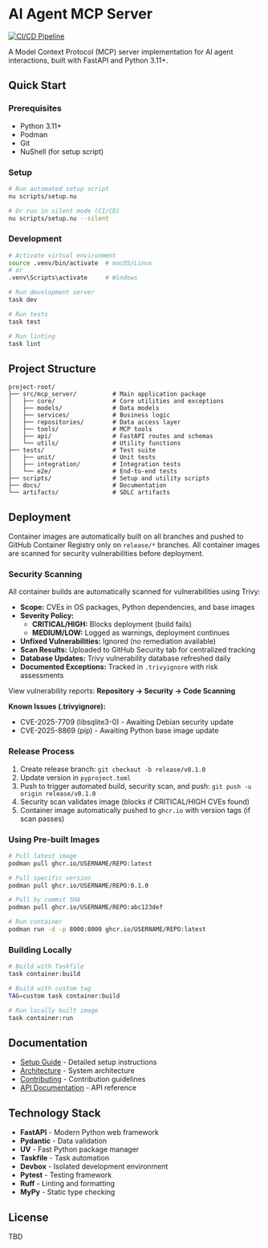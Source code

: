 # AI Agent MCP Server

[![CI/CD Pipeline](https://github.com/USERNAME/REPO/actions/workflows/ci.yml/badge.svg)](https://github.com/USERNAME/REPO/actions/workflows/ci.yml)

A Model Context Protocol (MCP) server implementation for AI agent interactions, built with FastAPI and Python 3.11+.

## Quick Start

### Prerequisites

- Python 3.11+
- Podman
- Git
- NuShell (for setup script)

### Setup

```bash
# Run automated setup script
nu scripts/setup.nu

# Or run in silent mode (CI/CD)
nu scripts/setup.nu --silent
```

### Development

```bash
# Activate virtual environment
source .venv/bin/activate  # macOS/Linux
# or
.venv\Scripts\activate     # Windows

# Run development server
task dev

# Run tests
task test

# Run linting
task lint
```

## Project Structure

```
project-root/
├── src/mcp_server/          # Main application package
│   ├── core/                # Core utilities and exceptions
│   ├── models/              # Data models
│   ├── services/            # Business logic
│   ├── repositories/        # Data access layer
│   ├── tools/               # MCP tools
│   ├── api/                 # FastAPI routes and schemas
│   └── utils/               # Utility functions
├── tests/                   # Test suite
│   ├── unit/                # Unit tests
│   ├── integration/         # Integration tests
│   └── e2e/                 # End-to-end tests
├── scripts/                 # Setup and utility scripts
├── docs/                    # Documentation
└── artifacts/               # SDLC artifacts

```

## Deployment

Container images are automatically built on all branches and pushed to GitHub Container Registry only on `release/*` branches. All container images are scanned for security vulnerabilities before deployment.

### Security Scanning

All container builds are automatically scanned for vulnerabilities using Trivy:

- **Scope:** CVEs in OS packages, Python dependencies, and base images
- **Severity Policy:**
  - **CRITICAL/HIGH:** Blocks deployment (build fails)
  - **MEDIUM/LOW:** Logged as warnings, deployment continues
- **Unfixed Vulnerabilities:** Ignored (no remediation available)
- **Scan Results:** Uploaded to GitHub Security tab for centralized tracking
- **Database Updates:** Trivy vulnerability database refreshed daily
- **Documented Exceptions:** Tracked in `.trivyignore` with risk assessments

View vulnerability reports: **Repository → Security → Code Scanning**

**Known Issues (.trivyignore):**
- CVE-2025-7709 (libsqlite3-0) - Awaiting Debian security update
- CVE-2025-8869 (pip) - Awaiting Python base image update

### Release Process

1. Create release branch: `git checkout -b release/v0.1.0`
2. Update version in `pyproject.toml`
3. Push to trigger automated build, security scan, and push: `git push -u origin release/v0.1.0`
4. Security scan validates image (blocks if CRITICAL/HIGH CVEs found)
5. Container image automatically pushed to `ghcr.io` with version tags (if scan passes)

### Using Pre-built Images

```bash
# Pull latest image
podman pull ghcr.io/USERNAME/REPO:latest

# Pull specific version
podman pull ghcr.io/USERNAME/REPO:0.1.0

# Pull by commit SHA
podman pull ghcr.io/USERNAME/REPO:abc123def

# Run container
podman run -d -p 8000:8000 ghcr.io/USERNAME/REPO:latest
```

### Building Locally

```bash
# Build with Taskfile
task container:build

# Build with custom tag
TAG=custom task container:build

# Run locally built image
task container:run
```

## Documentation

- [Setup Guide](docs/SETUP.md) - Detailed setup instructions
- [Architecture](docs/ARCHITECTURE.md) - System architecture
- [Contributing](docs/CONTRIBUTING.md) - Contribution guidelines
- [API Documentation](docs/API.md) - API reference

## Technology Stack

- **FastAPI** - Modern Python web framework
- **Pydantic** - Data validation
- **UV** - Fast Python package manager
- **Taskfile** - Task automation
- **Devbox** - Isolated development environment
- **Pytest** - Testing framework
- **Ruff** - Linting and formatting
- **MyPy** - Static type checking

## License

TBD
